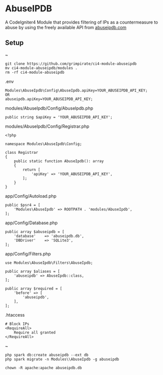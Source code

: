 # AbuseIPDB
A CodeIgniter4 Module that provides filtering of IPs as a countermeasure to abuse by using the freely available API from [abuseipdb.com](https://www.abuseipdb.com)

## Setup
~
```
git clone https://github.com/grimpirate/ci4-module-abuseipdb
mv ci4-module-abuseipdb/modules .
rm -rf ci4-module-abuseipdb
```
.env
```
Modules\AbuseIpdb\Config\AbuseIpdb.apiKey=YOUR_ABUSEIPDB_API_KEY;
OR
abuseipdb.apiKey=YOUR_ABUSEIPDB_API_KEY;
```
modules/AbuseIpdb/Config/AbuseIpdb.php
```
public string $apiKey = 'YOUR_ABUSEIPDB_API_KEY';
```
modules/AbuseIpdb/Config/Registrar.php
```
<?php

namespace Modules\AbuseIpdb\Config;

class Registrar
{
    public static function AbuseIpdb(): array
    {
        return [
            'apiKey' => 'YOUR_ABUSEIPDB_API_KEY',
        ];
    }
}
```
app/Config/Autoload.php
```
public $psr4 = [
    'Modules\AbuseIpdb' => ROOTPATH . 'modules/AbuseIpdb',
];
```
app/Config/Database.php
```
public array $abuseipdb = [
    'database'    => 'abuseipdb.db',
    'DBDriver'    => 'SQLite3',
];
```
app/Config/Filters.php
```
use Modules\AbuseIpdb\Filters\AbuseIpdb;

public array $aliases = [
    'abuseipdb' => AbuseIpdb::class,
];

public array $required = [
    'before' => [
        'abuseipdb',
    ],
];
```
.htaccess
```
# Block IPs
<RequireAll>
    Require all granted
</RequireAll>
```
~
```
php spark db:create abuseipdb --ext db
php spark migrate -n Modules\\AbuseIpdb -g abuseipdb

chown -R apache:apache abuseipdb.db
```
